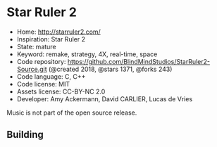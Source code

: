 # Star Ruler 2

- Home: http://starruler2.com/
- Inspiration: Star Ruler 2
- State: mature
- Keyword: remake, strategy, 4X, real-time, space
- Code repository: https://github.com/BlindMindStudios/StarRuler2-Source.git (@created 2018, @stars 1371, @forks 243)
- Code language: C, C++
- Code license: MIT
- Assets license: CC-BY-NC 2.0
- Developer: Amy Ackermann, David CARLIER, Lucas de Vries

Music is not part of the open source release.

## Building


